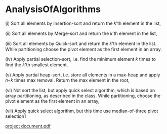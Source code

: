 # AnalysisOfAlgorithms
(i) Sort all elements by Insertion-sort and return the 𝑘’th element in the list,

(ii) Sort all elements by Merge-sort and return the 𝑘’th element in the list,

(iii) Sort all elements by Quick-sort and return the 𝑘’th element in the list. While partitioning choose the pivot element as the first element in an array.

(iv) Apply partial selection-sort, i.e. find the minimum element 𝑘 times to find the 𝑘’th smallest element.

(v) Apply partial heap-sort, i.e. store all elements in a max-heap and apply 𝑛−𝑘 times max removal. Return the max element in the root,

(vi) Not sort the list, but apply quick select algorithm, which is based on array partitioning, as described in the class. While partitioning, choose the pivot element as the first element in an array,

(vii) Apply quick select algorithm, but this time use median-of-three pivot selection1

[project document.pdf](https://github.com/holcay92/AnalysisOfAlgorithms/files/8681142/project.document.pdf)
